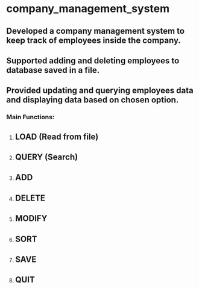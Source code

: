 # company_management_system
## Developed a company management system to keep track of employees inside the company.
## Supported adding and deleting employees to database saved in a file.
## Provided updating and querying employees data and displaying data based on chosen option.
### Main Functions:
1. ## LOAD (Read from file)
2. ## QUERY (Search)
3. ## ADD
4. ## DELETE
5. ## MODIFY
6. ## SORT
7. ## SAVE
8. ## QUIT
